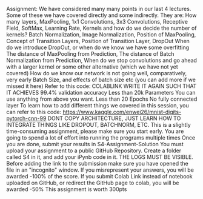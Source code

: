 Assignment:
We have considered many many points in our last 4 lectures. Some of these we have covered directly and some indirectly. They are:
How many layers,
MaxPooling,
1x1 Convolutions,
3x3 Convolutions,
Receptive Field,
SoftMax,
Learning Rate,
Kernels and how do we decide the number of kernels?
Batch Normalization,
Image Normalization,
Position of MaxPooling,
Concept of Transition Layers,
Position of Transition Layer,
DropOut
When do we introduce DropOut, or when do we know we have some overfitting
The distance of MaxPooling from Prediction,
The distance of Batch Normalization from Prediction,
When do we stop convolutions and go ahead with a larger kernel or some other alternative (which we have not yet covered)
How do we know our network is not going well, comparatively, very early
Batch Size, and effects of batch size
etc (you can add more if we missed it here)
Refer to this code: COLABLINK
WRITE IT AGAIN SUCH THAT IT ACHIEVES
99.4% validation accuracy
Less than 20k Parameters
You can use anything from above you want. 
Less than 20 Epochs
No fully connected layer
To learn how to add different things we covered in this session, you can refer to this code: https://www.kaggle.com/enwei26/mnist-digits-pytorch-cnn-99 DONT COPY ARCHITECTURE, JUST LEARN HOW TO INTEGRATE THINGS LIKE DROPOUT, BATCHNORM, ETC.
This is a slightly time-consuming assignment, please make sure you start early. You are going to spend a lot of effort into running the programs multiple times
Once you are done, submit your results in S4-Assignment-Solution
You must upload your assignment to a public GitHub Repository. Create a folder called S4 in it, and add your iPynb code in it. THE LOGS MUST BE VISIBLE. Before adding the link to the submission make sure you have opened the file in an "incognito" window. 
If you misrepresent your answers, you will be awarded -100% of the score.
If you submit Colab Link instead of notebook uploaded on GitHub, or redirect the GitHub page to colab, you will be awarded -50%
This assignment is worth 300pts
